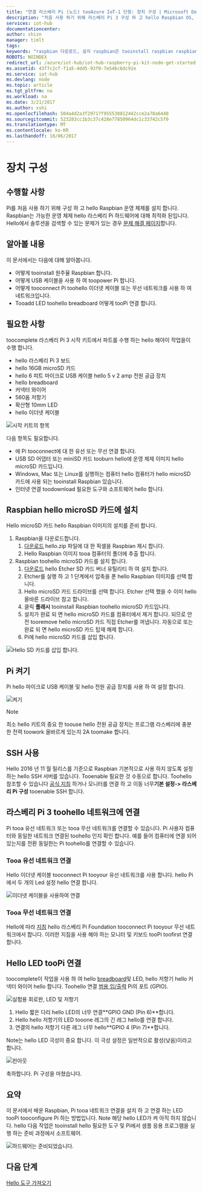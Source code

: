 ```yaml
---
title: "연결 라스베리 Pi (노드) tooAzure IoT-1 단원: 장치 구성 | Microsoft Docs"
description: "처음 사용 하기 위해 라스베리 Pi 3 구성 하 고 hello Raspbian OS, hello 라스베리 Pi 하드웨어에 최적화 된 무료 운영 체제를 설치 합니다."
services: iot-hub
documentationcenter: 
author: shizn
manager: timlt
tags: 
keywords: "raspbian 다운로드, 설치 raspbian은 tooinstall raspbian raspbian 설치 라즈베리 pi 설치 raspbian 라즈베리 pi 설치 라즈베리 os pi sd 카드 라즈베리 설치 pi 연결 연결 tooraspberry pi 라즈베리 pi 연결"
ROBOTS: NOINDEX
redirect_url: /azure/iot-hub/iot-hub-raspberry-pi-kit-node-get-started
ms.assetid: 43f7c2cf-f1a5-4dd5-93f0-7e546c6dc91e
ms.service: iot-hub
ms.devlang: node
ms.topic: article
ms.tgt_pltfrm: na
ms.workload: na
ms.date: 3/21/2017
ms.author: xshi
ms.openlocfilehash: 504a4d2a3f29717f955530812442cce2a78a6448
ms.sourcegitcommit: 523283cc1b3c37c428e77850964dc1c33742c5f0
ms.translationtype: MT
ms.contentlocale: ko-KR
ms.lasthandoff: 10/06/2017
---
```

# <a name="configure-your-device"></a>장치 구성
## <a name="what-you-will-do"></a>수행할 사항
Pi를 처음 사용 하기 위해 구성 하 고 hello Raspbian 운영 체제를 설치 합니다. Raspbian는 가능한 운영 체제 hello 라스베리 Pi 하드웨어에 대해 최적화 된입니다. Hello에서 솔루션을 검색할 수 있는 문제가 있는 경우 [문제 해결 페이지](iot-hub-raspberry-pi-kit-node-troubleshooting.md)합니다.

## <a name="what-you-will-learn"></a>알아볼 내용
이 문서에서는 다음에 대해 알아봅니다.

* 어떻게 tooinstall 원주율 Raspbian 합니다.
* 어떻게 USB 케이블을 사용 하 여 toopower Pi 합니다.
* 어떻게 tooconnect Pi toohello 이더넷 케이블 또는 무선 네트워크를 사용 하 여 네트워크입니다.
* Tooadd LED toohello breadboard 어떻게 tooPi 연결 합니다.

## <a name="what-you-will-need"></a>필요한 사항
toocomplete 라스베리 Pi 3 시작 키트에서 파트를 수행 하는 hello 해야이 작업을이 수행 합니다.

* hello 라스베리 Pi 3 보드
* hello 16GB microSD 카드
* hello 6 피트 마이크로 USB 케이블 hello 5 v 2 amp 전원 공급 장치
* hello breadboard
* 커넥터 와이어
* 560옴 저항기
* 확산형 10mm LED
* hello 이더넷 케이블

![시작 키트의 항목](media/iot-hub-raspberry-pi-lessons/lesson1/starter_kit.jpg)

다음 항목도 필요합니다.

* 에 Pi tooconnect에 대 한 유선 또는 무선 연결 합니다.
* USB SD 어댑터 또는 miniSD 카드 tooburn hello에 운영 체제 이미지 hello microSD 카드입니다.
* Windows, Mac 또는 Linux를 실행하는 컴퓨터  hello 컴퓨터가 hello microSD 카드에 사용 되는 tooinstall Raspbian 있습니다.
* 인터넷 연결 toodownload 필요한 도구와 소프트웨어 hello 합니다.

## <a name="install-raspbian-on-hello-microsd-card"></a>Raspbian hello microSD 카드에 설치
Hello microSD 카드 hello Raspbian 이미지의 설치를 준비 합니다.

1. Raspbian을 다운로드합니다.
   1. [다운로드](https://www.raspberrypi.org/downloads/raspbian/) hello.zip 파일에 대 한 픽셀을 Raspbian 제시 합니다.
   2. Hello Raspbian 이미지 tooa 컴퓨터의 폴더에 추출 합니다.
2. Raspbian toohello microSD 카드를 설치 합니다.
   1. [다운로드](https://www.etcher.io) hello Etcher SD 카드 버너 유틸리티 하 여 설치 합니다.
   2. Etcher를 실행 하 고 1 단계에서 압축을 푼 hello Raspbian 이미지를 선택 합니다.
   3. Hello microSD 카드 드라이브를 선택 합니다.
      Etcher 선택 했을 수 이미 hello 올바른 드라이브 참고 합니다.
   4. 클릭 **플래시** tooinstall Raspbian toohello microSD 카드입니다.
   5. 설치가 완료 되 면 hello microSD 카드를 컴퓨터에서 제거 합니다.
      되므로 안전 tooremove hello microSD 카드 직접 Etcher를 꺼냅니다. 자동으로 또는 완료 되 면 hello microSD 카드 탑재 해제 합니다.
   6. Pi에 hello microSD 카드를 삽입 합니다.

![Hello SD 카드를 삽입 합니다.](media/iot-hub-raspberry-pi-lessons/lesson1/insert_sdcard.jpg)

## <a name="turn-on-pi"></a>Pi 켜기
Pi hello 마이크로 USB 케이블 및 hello 전원 공급 장치를 사용 하 여 설정 합니다.

![켜기](media/iot-hub-raspberry-pi-lessons/lesson1/micro_usb_power_on.jpg)

> [!NOTE]
> 최소 hello 키트의 중요 한 toouse hello 전원 공급 장치는 프로그램 라스베리에 충분 한 전력 toowork 올바르게 있는지 2A toomake 합니다.

## <a name="enable-ssh"></a>SSH 사용
Hello 2016 년 11 월 릴리스를 기준으로 Raspbian 기본적으로 사용 하지 않도록 설정 하는 hello SSH 서버를 있습니다. Tooenable 필요한 것 수동으로 합니다. Toohello 참조할 수 있습니다 [공식 지침](https://www.raspberrypi.org/documentation/remote-access/ssh/) 하거나 모니터를 연결 하 고 이동 너무**기본 설정-> 라스베리 Pi 구성** tooenable SSH 합니다.

## <a name="connect-raspberry-pi-3-toohello-network"></a>라스베리 Pi 3 toohello 네트워크에 연결
Pi tooa 유선 네트워크 또는 tooa 무선 네트워크를 연결할 수 있습니다. Pi 사용자 컴퓨터와 동일한 네트워크 연결된 toohello 인지 확인 합니다. 예를 들어 컴퓨터에 연결 되어 있는지를 전환 동일한는 Pi toohello를 연결할 수 있습니다.

### <a name="connect-tooa-wired-network"></a>Tooa 유선 네트워크 연결
Hello 이더넷 케이블 tooconnect Pi tooyour 유선 네트워크를 사용 합니다. hello Pi에서 두 개의 Led 설정 hello 연결 합니다.

![이더넷 케이블을 사용하여 연결](media/iot-hub-raspberry-pi-lessons/lesson1/connect_ethernet.jpg)

### <a name="connect-tooa-wireless-network"></a>Tooa 무선 네트워크 연결
Hello에 따라 [지침](https://www.raspberrypi.org/learning/software-guide/wifi/) hello 라스베리 Pi Foundation tooconnect Pi tooyour 무선 네트워크에서 합니다. 이러한 지침을 사용 해야 하는 모니터 및 키보드 tooPi toofirst 연결 합니다.

## <a name="connect-hello-led-toopi"></a>Hello LED tooPi 연결
toocomplete이 작업을 사용 하 여 hello [breadboard](https://learn.sparkfun.com/tutorials/how-to-use-a-breadboard)및 LED, hello 저항기 hello 커넥터 와이어 hello 합니다. Toohello 연결 [범용 입/출력](https://www.raspberrypi.org/documentation/usage/gpio/) Pi의 포트 (GPIO).

![실험용 회로판, LED 및 저항기](media/iot-hub-raspberry-pi-lessons/lesson1/breadboard_led_resistor.jpg)

1. Hello 짧은 다리 hello LED의 너무 연결**GPIO GND (Pin 6)**합니다.
2. Hello hello 저항기의 LED tooone 레그의 긴 레그 hello를 연결 합니다.
3. 연결의 hello 저항기 다른 레그 너무 hello**GPIO 4 (Pin 7)**합니다.

Note는 hello LED 극성이 중요 합니다. 이 극성 설정은 일반적으로 활성(낮음)이라고 합니다.

![핀아웃](media/iot-hub-raspberry-pi-lessons/lesson1/pinout_breadboard.png)

축하합니다. Pi 구성을 마쳤습니다.

## <a name="summary"></a>요약
이 문서에서 배운 Raspbian, Pi tooa 네트워크 연결을 설치 하 고 연결 하는 LED tooPi tooconfigure Pi 하는 방법입니다. Note 해당 hello LED가 켜 아직 하지 않습니다. hello 다음 작업은 tooinstall hello 필요한 도구 및 Pi에서 샘플 응용 프로그램을 실행 하는 준비 과정에서 소프트웨어.

![하드웨어는 준비되었습니다.](media/iot-hub-raspberry-pi-lessons/lesson1/hardware_ready.jpg)

## <a name="next-steps"></a>다음 단계
[Hello 도구 가져오기](iot-hub-raspberry-pi-kit-node-lesson1-get-the-tools-win32.md)


